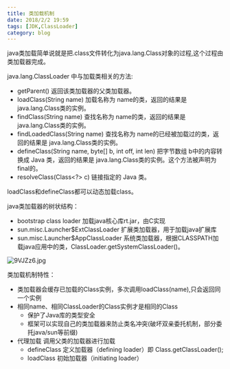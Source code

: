 ```yaml
---
title: 类加载机制
date: 2018/2/2 19:59
tags: [JDK,ClassLoader]
category: blog
---
```


java类加载简单说就是把.class文件转化为java.lang.Class对象的过程,这个过程由类加载器完成。

java.lang.ClassLoader 中与加载类相关的方法:

- getParent()	返回该类加载器的父类加载器。
- loadClass(String name)	加载名称为 name的类，返回的结果是 java.lang.Class类的实例。
- findClass(String name)	查找名称为 name的类，返回的结果是 java.lang.Class类的实例。
- findLoadedClass(String name)	查找名称为 name的已经被加载过的类，返回的结果是 java.lang.Class类的实例。
- defineClass(String name, byte[] b, int off, int len)	把字节数组 b中的内容转换成 Java 类，返回的结果是 java.lang.Class类的实例。这个方法被声明为 final的。
- resolveClass(Class<?> c)	链接指定的 Java 类。

loadClass和defineClass都可以动态加载class。

java类加载器的树状结构：
- bootstrap class loader 加载java核心库rt.jar，由C实现
- sun.misc.Launcher$ExtClassLoader 扩展类加载器，用于加载java扩展库 
- sun.misc.Launcher$AppClassLoader 系统类加载器，根据CLASSPATH加载java应用中的类，ClassLoader.getSystemClassLoader()。

![9VJZz6.jpg](https://s1.ax1x.com/2018/02/02/9VJZz6.jpg)


类加载机制特性：
- 类加载器会缓存已加载的Class实例，多次调用loadClass(name),只会返回同一个实例
- 相同name、相同ClassLoader的Class实例才是相同的Class
  * 保护了Java库的类型安全
  * 框架可以实现自己的类加载器来防止类名冲突(破坏双亲委托机制，部分委托java/sun等前缀)
- 代理加载 调用父类的加载器进行加载
  * defineClass 定义加载器（defining loader）即 Class.getClassLoader();
  * loadClass 初始加载器（initiating loader）